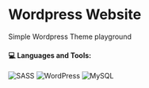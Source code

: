 # Wordpress Website
Simple Wordpress Theme playground

#### 💻 Languages and Tools:
<img alt="SASS" src="https://img.shields.io/badge/Sass-CC6699?style=for-the-badge&logo=sass&logoColor=white"/> <img alt="WordPress" src="https://img.shields.io/badge/WordPress-%23117AC9.svg?&style=for-the-badge&logo=WordPress&logoColor=white"/> <img alt="MySQL" src="https://img.shields.io/badge/MySQL-00000F?style=for-the-badge&logo=mysql&logoColor=white" />